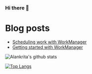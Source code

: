 ### Hi there 👋

<!--
**AlankritaShah/AlankritaShah** is a ✨ _special_ ✨ repository because its `README.md` (this file) appears on your GitHub profile.

Here are some ideas to get you started:

- 🔭 I’m currently working on ...
- 🌱 I’m currently learning ...
- 👯 I’m looking to collaborate on ...
- 🤔 I’m looking for help with ...
- 💬 Ask me about ...
- 📫 How to reach me: ...
- 😄 Pronouns: ...
- ⚡ Fun fact: ...
-->

# Blog posts
<!-- BLOG-POST-LIST:START -->
- [Scheduling work with WorkManager](https://proandroiddev.com/scheduling-work-with-workmanager-42002df82a70?source=rss-4d986e34ba77------2)
- [Getting started with WorkManager](https://medium.com/@alankrita18.as/getting-started-with-workmanager-a9e32dc3d75c?source=rss-4d986e34ba77------2)
<!-- BLOG-POST-LIST:END -->

![Alankrita's github stats](https://github-readme-stats.vercel.app/api?username=AlankritaShah&hide=issues&count_private=true&show_icons=true&theme=dracula)

[![Top Langs](https://github-readme-stats.vercel.app/api/top-langs/?username=AlankritaShah)](https://github.com/anuraghazra/github-readme-stats)
